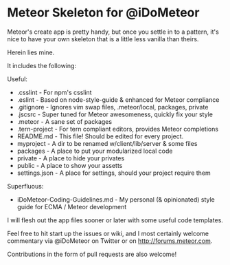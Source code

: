 # Meteor Skeleton for @iDoMeteor

Meteor's create app is pretty handy, but once you settle in to a pattern,
it's nice to have your own skeleton that is a little less vanilla than
theirs.

Herein lies mine.

It includes the following:

Useful:
  * .csslint - For npm's csslint
  * .eslint - Based on node-style-guide & enhanced for Meteor compliance
  * .gitignore - Ignores vim swap files, .meteor/local, packages, private
  * .jscsrc - Super tuned for Meteor awesomeness, quickly fix your style
  * .meteor - A sane set of packages
  * .tern-project - For tern compliant editors, provides Meteor completions
  * README.md - This file! Should be edited for every project.
  * myproject - A dir to be renamed w/client/lib/server & some files
  * packages - A place to put your modularized local code
  * private - A place to hide your privates
  * public - A place to show your assetts
  * settings.json - A place for settings, should your project require them

Superfluous:
  * iDoMeteor-Coding-Guidelines.md - My personal (& opinionated) style guide for ECMA / Meteor development

I will flesh out the app files sooner or later with some useful code templates.

Feel free to hit start up the issues or wiki, and I most certainly welcome
commentary via @iDoMeteor on Twitter or on http://forums.meteor.com.

Contributions in the form of pull requests are also welcome!
